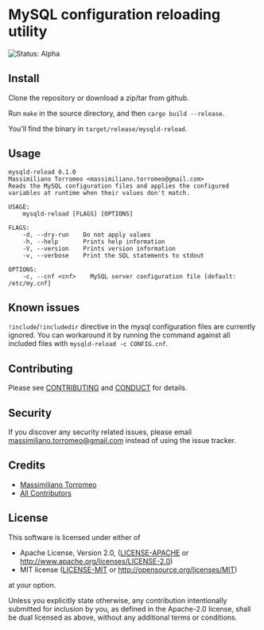 # MySQL configuration reloading utility

![Status: Alpha](https://img.shields.io/badge/status-alpha-red.svg?longCache=true "Status: Alpha")

## Install

Clone the repository or download a zip/tar from github.

Run `make` in the source directory, and then `cargo build --release`.

You'll find the binary in `target/release/mysqld-reload`.

## Usage

```
mysqld-reload 0.1.0
Massimiliano Torromeo <massimiliano.torromeo@gmail.com>
Reads the MySQL configuration files and applies the configured variables at runtime when their values don't match.

USAGE:
    mysqld-reload [FLAGS] [OPTIONS]

FLAGS:
    -d, --dry-run    Do not apply values
    -h, --help       Prints help information
    -V, --version    Prints version information
    -v, --verbose    Print the SQL statements to stdout

OPTIONS:
    -c, --cnf <cnf>    MySQL server configuration file [default: /etc/my.cnf]
```

## Known issues

`!include`/`!includedir` directive in the mysql configuration files are currently ignored. You can workaround it by running the command against all included files with `mysqld-reload -c CONFIG.cnf`.

## Contributing

Please see [CONTRIBUTING](CONTRIBUTING.md) and [CONDUCT](CONDUCT.md) for details.

## Security

If you discover any security related issues, please email massimiliano.torromeo@gmail.com instead of using the issue tracker.

## Credits

- [Massimiliano Torromeo][link-author]
- [All Contributors][link-contributors]

## License

This software is licensed under either of

 * Apache License, Version 2.0, ([LICENSE-APACHE](LICENSE-APACHE) or
   http://www.apache.org/licenses/LICENSE-2.0)
 * MIT license ([LICENSE-MIT](LICENSE-MIT) or
   http://opensource.org/licenses/MIT)

at your option.

Unless you explicitly state otherwise, any contribution intentionally submitted
for inclusion by you, as defined in the Apache-2.0 license, shall be
dual licensed as above, without any additional terms or conditions.

[link-author]: https://github.com/mtorromeo
[link-contributors]: https://github.com/mtorromeo/mysqld-reload/graphs/contributors
